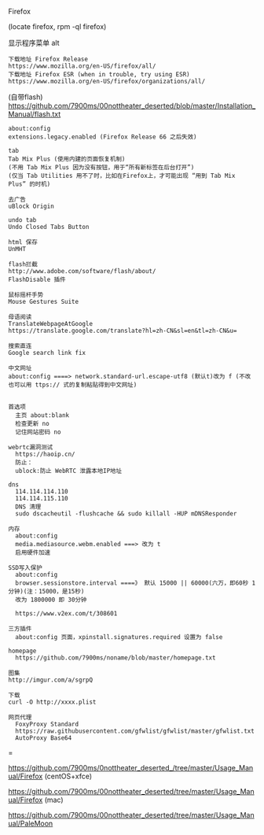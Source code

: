 
Firefox

(locate firefox, rpm -ql firefox)

显示程序菜单 alt

```
下载地址 Firefox Release 
https://www.mozilla.org/en-US/firefox/all/
下载地址 Firefox ESR (when in trouble, try using ESR)
https://www.mozilla.org/en-US/firefox/organizations/all/
```

(自带flash)
https://github.com/7900ms/00nottheater_deserted/blob/master/Installation_Manual/flash.txt

```
about:config
extensions.legacy.enabled (Firefox Release 66 之后失效)
```
```
tab
Tab Mix Plus (使用内建的页面恢复机制)
(不用 Tab Mix Plus 因为没有按钮，用于“所有新标签在后台打开”)
(仅当 Tab Utilities 用不了时，比如在Firefox上，才可能出现 “用到 Tab Mix Plus” 的时机)

去广告
uBlock Origin

undo tab
Undo Closed Tabs Button

html 保存
UnMHT

flash拦截
http://www.adobe.com/software/flash/about/
FlashDisable 插件

鼠标摇杆手势
Mouse Gestures Suite

母语阅读
TranslateWebpageAtGoogle
https://translate.google.com/translate?hl=zh-CN&sl=en&tl=zh-CN&u=

搜索直连
Google search link fix

中文网址
about:config ====> network.standard-url.escape-utf8 (默认t)改为 f (不改也可以用 ttps:// 式的复制粘贴得到中文网址)


```
```
首选项
  主页 about:blank
  检查更新 no
  记住网站密码 no

webrtc漏洞测试
  https://haoip.cn/
  防止：
  ublock:防止 WebRTC 泄露本地IP地址

dns
  114.114.114.110
  114.114.115.110
  DNS 清理
  sudo dscacheutil -flushcache && sudo killall -HUP mDNSResponder

内存
  about:config
  media.mediasource.webm.enabled ===> 改为 t
  启用硬件加速

SSD写入保护
  about:config
  browser.sessionstore.interval ====》 默认 15000 || 60000(六万，即60秒 1分钟)(注：15000，是15秒)
  改为 1800000 即 30分钟

  https://www.v2ex.com/t/308601

三方插件
  about:config 页面，xpinstall.signatures.required 设置为 false

homepage
  https://github.com/7900ms/noname/blob/master/homepage.txt

图集
http://imgur.com/a/sgrpQ

下载
curl -O http://xxxx.plist

网页代理
  FoxyProxy Standard
  https://raw.githubusercontent.com/gfwlist/gfwlist/master/gfwlist.txt
  AutoProxy Base64

```
=

https://github.com/7900ms/0nottheater_deserted_/tree/master/Usage_Manual/Firefox (centOS+xfce)

https://github.com/7900ms/00nottheater_deserted/tree/master/Usage_Manual/Firefox (mac)

https://github.com/7900ms/00nottheater_deserted/tree/master/Usage_Manual/PaleMoon


